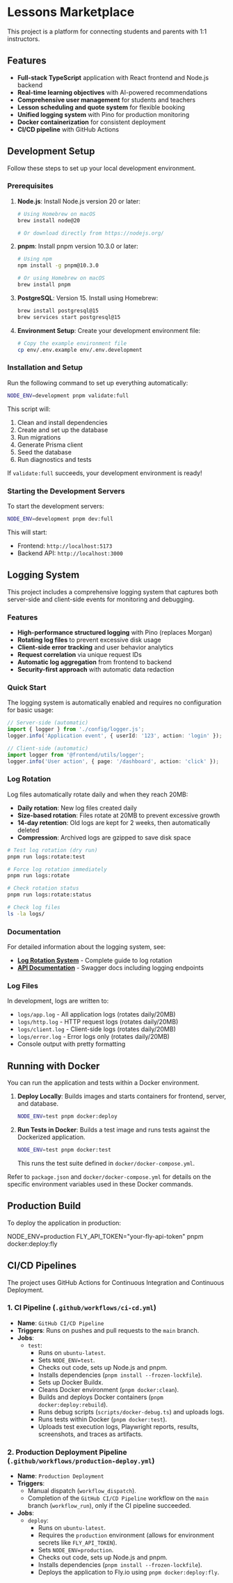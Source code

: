 # Lessons Marketplace

This project is a platform for connecting students and parents with 1:1 instructors.

## Features

- **Full-stack TypeScript** application with React frontend and Node.js backend
- **Real-time learning objectives** with AI-powered recommendations
- **Comprehensive user management** for students and teachers
- **Lesson scheduling and quote system** for flexible booking
- **Unified logging system** with Pino for production monitoring
- **Docker containerization** for consistent deployment
- **CI/CD pipeline** with GitHub Actions

## Development Setup

Follow these steps to set up your local development environment.

### Prerequisites

1. **Node.js**: Install Node.js version 20 or later:
   ```bash
   # Using Homebrew on macOS
   brew install node@20
   
   # Or download directly from https://nodejs.org/
   ```

2. **pnpm**: Install pnpm version 10.3.0 or later:
   ```bash
   # Using npm
   npm install -g pnpm@10.3.0
   
   # Or using Homebrew on macOS
   brew install pnpm
   ```

3. **PostgreSQL**: Version 15. Install using Homebrew:
   ```bash
   brew install postgresql@15
   brew services start postgresql@15
   ```

4. **Environment Setup**: Create your development environment file:
   ```bash
   # Copy the example environment file
   cp env/.env.example env/.env.development
   ```

### Installation and Setup

Run the following command to set up everything automatically:

```bash
NODE_ENV=development pnpm validate:full
```

This script will:
1. Clean and install dependencies
2. Create and set up the database
3. Run migrations
4. Generate Prisma client
5. Seed the database
6. Run diagnostics and tests

If `validate:full` succeeds, your development environment is ready!

### Starting the Development Servers

To start the development servers:

```bash
NODE_ENV=development pnpm dev:full
```

This will start:
- Frontend: `http://localhost:5173`
- Backend API: `http://localhost:3000`

## Logging System

This project includes a comprehensive logging system that captures both server-side and client-side events for monitoring and debugging.

### Features
- **High-performance structured logging** with Pino (replaces Morgan)
- **Rotating log files** to prevent excessive disk usage
- **Client-side error tracking** and user behavior analytics
- **Request correlation** via unique request IDs
- **Automatic log aggregation** from frontend to backend
- **Security-first approach** with automatic data redaction

### Quick Start
The logging system is automatically enabled and requires no configuration for basic usage:

```typescript
// Server-side (automatic)
import { logger } from './config/logger.js';
logger.info('Application event', { userId: '123', action: 'login' });

// Client-side (automatic)
import logger from '@frontend/utils/logger';
logger.info('User action', { page: '/dashboard', action: 'click' });
```

### Log Rotation
Log files automatically rotate daily and when they reach 20MB:
- **Daily rotation**: New log files created daily
- **Size-based rotation**: Files rotate at 20MB to prevent excessive growth
- **14-day retention**: Old logs are kept for 2 weeks, then automatically deleted
- **Compression**: Archived logs are gzipped to save disk space

```bash
# Test log rotation (dry run)
pnpm run logs:rotate:test

# Force log rotation immediately
pnpm run logs:rotate

# Check rotation status
pnpm run logs:rotate:status

# Check log files
ls -la logs/
```

### Documentation
For detailed information about the logging system, see:
- **[Log Rotation System](docs/logging-rotation.md)** - Complete guide to log rotation
- **[API Documentation](http://localhost:3000/api-docs)** - Swagger docs including logging endpoints

### Log Files
In development, logs are written to:
- `logs/app.log` - All application logs (rotates daily/20MB)
- `logs/http.log` - HTTP request logs (rotates daily/20MB)  
- `logs/client.log` - Client-side logs (rotates daily/20MB)
- `logs/error.log` - Error logs only (rotates daily/20MB)
- Console output with pretty formatting

## Running with Docker

You can run the application and tests within a Docker environment.

1. **Deploy Locally**: Builds images and starts containers for frontend, server, and database.
   ```bash
   NODE_ENV=test pnpm docker:deploy
   ```

2. **Run Tests in Docker**: Builds a test image and runs tests against the Dockerized application.
   ```bash
   NODE_ENV=test pnpm docker:test
   ```
   This runs the test suite defined in `docker/docker-compose.yml`.

Refer to `package.json` and `docker/docker-compose.yml` for details on the specific environment variables used in these Docker commands.

## Production Build

To deploy the application in production:

NODE_ENV=production FLY_API_TOKEN="your-fly-api-token" pnpm docker:deploy:fly

## CI/CD Pipelines

The project uses GitHub Actions for Continuous Integration and Continuous Deployment.

### 1. CI Pipeline (`.github/workflows/ci-cd.yml`)

-   **Name**: `GitHub CI/CD Pipeline`
-   **Triggers**: Runs on pushes and pull requests to the `main` branch.
-   **Jobs**:
    -   `test`:
        -   Runs on `ubuntu-latest`.
        -   Sets `NODE_ENV=test`.
        -   Checks out code, sets up Node.js and pnpm.
        -   Installs dependencies (`pnpm install --frozen-lockfile`).
        -   Sets up Docker Buildx.
        -   Cleans Docker environment (`pnpm docker:clean`).
        -   Builds and deploys Docker containers (`pnpm docker:deploy:rebuild`).
        -   Runs debug scripts (`scripts/docker-debug.ts`) and uploads logs.
        -   Runs tests within Docker (`pnpm docker:test`).
        -   Uploads test execution logs, Playwright reports, results, screenshots, and traces as artifacts.

### 2. Production Deployment Pipeline (`.github/workflows/production-deploy.yml`)

-   **Name**: `Production Deployment`
-   **Triggers**:
    -   Manual dispatch (`workflow_dispatch`).
    -   Completion of the `GitHub CI/CD Pipeline` workflow on the `main` branch (`workflow_run`), only if the CI pipeline succeeded.
-   **Jobs**:
    -   `deploy`:
        -   Runs on `ubuntu-latest`.
        -   Requires the `production` environment (allows for environment secrets like `FLY_API_TOKEN`).
        -   Sets `NODE_ENV=production`.
        -   Checks out code, sets up Node.js and pnpm.
        -   Installs dependencies (`pnpm install --frozen-lockfile`).
        -   Deploys the application to Fly.io using `pnpm docker:deploy:fly`.
